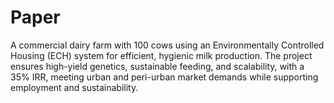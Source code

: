 # Paper
A commercial dairy farm with 100 cows using an Environmentally Controlled Housing (ECH) system for efficient, hygienic milk production. The project ensures high-yield genetics, sustainable feeding, and scalability, with a 35% IRR, meeting urban and peri-urban market demands while supporting employment and sustainability.
